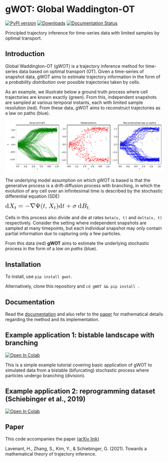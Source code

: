 # gWOT: Global Waddington-OT

[![PyPI version](https://badge.fury.io/py/gwot.svg)](https://badge.fury.io/py/gwot) [![Downloads](https://pepy.tech/badge/gwot)](https://pepy.tech/project/gwot) [![Documentation Status](https://readthedocs.org/projects/gwot/badge/?version=latest)](https://gwot.readthedocs.io/en/latest/?badge=latest)

Principled trajectory inference for time-series data with limited samples by optimal transport.

## Introduction

Global Waddington-OT (gWOT) is a trajectory inference method for time-series data based on optimal transport (OT).
Given a time-series of snapshot data, gWOT aims to estimate trajectory information in the form of a _probability distribution_ over possible trajectories taken by cells.

As an example, we illustrate below a ground truth process where cell trajectories are known exactly (green). From this, independent snapshots are sampled at various temporal instants, each with limited sample resolution (red). From these data, gWOT aims to reconstruct trajectories as a law on paths (blue).

![Example sample path reconstruction](aux_files/illustration.png)

The underlying model assumption on which gWOT is based is that the generative process is a drift-diffusion process with branching, in which the evolution of any cell over an infinitesimal time is described by the stochastic differential equation (SDE) 

![Diffusion-drift SDE](aux_files/sde.png).

Cells in this process also divide and die at rates `beta(x, t)` and `delta(x, t)` respectively. Consider the setting where independent snapshots are sampled at many timepoints, but each individual snapshot may only contain partial information due to capturing only a few particles.

From this data (red) **gWOT** aims to estimate the underlying stochastic process in the form of a *law on paths* (blue).

## Installation

To install, use `pip install gwot`.

Alternatively, clone this repository and `cd gWOT && pip install .`

## Documentation

Read the [documentation](https://gwot.readthedocs.io/en/latest/) and also refer to the [paper](https://arxiv.org/abs/2102.09204) for mathematical details regarding the method and its implementation.

## Example application 1: bistable landscape with branching

[![Open In Colab](https://colab.research.google.com/assets/colab-badge.svg)](https://colab.research.google.com/github/zsteve/gWOT/blob/main/examples/gWOT_example.ipynb)

This is a simple example tutorial covering basic application of gWOT to simulated data from a bistable (bifurcating) stochastic process where particles undergo branching (division). 


## Example application 2: reprogramming dataset (Schiebinger et al., 2019) 

[![Open In Colab](https://colab.research.google.com/assets/colab-badge.svg)](https://colab.research.google.com/github/zsteve/gWOT/blob/main/examples/reprogramming.ipynb)

## Paper

This code accompanies the paper [(arXiv link)](https://arxiv.org/abs/2102.09204)

Lavenant, H., Zhang, S., Kim, Y., & Schiebinger, G. (2021). Towards a mathematical theory of trajectory inference.
